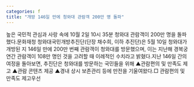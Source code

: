 ```yaml
---
categories: f
title: "개방 146일 만에 청와대 관람객 200만 명 돌파"
---
```

높은 국민적 관심과 사랑 속에 10월 2일 10시 35분 청와대 관람객이 200만 명을 돌파했다.문화재청 청와대국민개방추진단(단장 채수희, 이하 추진단)은 5월 10일 청와대가 개방된 지 146일 만에 200만 번째 관람객이 청와대를 방문했으며, 이는 지난해 경복궁 연간 관람객이 108만 명인 것을 고려할 때 이례적인 수치라고 밝혔다.지난 146일 간의 여정을 돌아보면, 추진단은 청와대를 방문하는 국민들을 위해 ▲관람편의 및 만족도 제고 ▲관람 콘텐츠 제공 ▲경내 상시 보존관리 등에 만전을 기울여왔다.□ 관람편의 및 만족도 제고우선